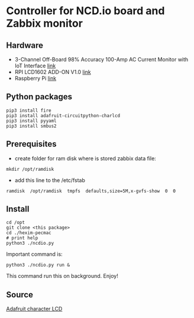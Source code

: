 # Controller for NCD.io board and Zabbix monitor

## Hardware

- 3-Channel Off-Board 98% Accuracy 100-Amp AC Current Monitor with IoT Interface [link](https://store.ncd.io/product/3-channel-off-board-98-accuracy-100-amp-ac-current-monitor-with-iot-interface/?attribute_pa_amperage=20-amp)
- RPI LCD1602 ADD-ON V1.0 [link](https://www.itead.cc/wiki/RPI_LCD1602_ADD-ON_V1.0)
- Raspberry Pi [link](https://www.raspberrypi.org/products/)

## Python packages

```
pip3 install fire
pip3 install adafruit-circuitpython-charlcd
pip3 install pyyaml
pip3 install smbus2
```

## Prerequisites

- create folder for ram disk where is stored zabbix data file:
```
mkdir /opt/ramdisk
```
- add this line to the /etc/fstab
```
ramdisk  /opt/ramdisk  tmpfs  defaults,size=5M,x-gvfs-show  0  0
```

## Install
```
cd /opt
git clone <this package>
cd ./hexim-pecmac
# print help
python3 ./ncdio.py
```
Important command is:
```
python3 ./ncdio.py run &
```
This command run this on background.
Enjoy!

## Source
[Adafruit character LCD](https://learn.adafruit.com/character-lcds/python-circuitpython)
